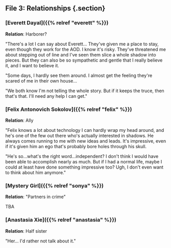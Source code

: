 ## File 3: Relationships {.section}

### [Everett Dayal]({{% relref "everett" %}})

**Relation**: Harborer?

"There's a lot I can say about Everett... They've given me a place to stay, even though
they work for the AOD. I know it's risky. They've threatened me about stepping out of line
and I've seen them slice a whole shadow into pieces. But they can also be so sympathetic
and gentle that I really believe it, and I want to believe it.

"Some days, I hardly see them around. I almost get the feeling they're scared of me in their
own house...

"We both know I'm not telling the whole story. But if it keeps the truce, then that's that.
I'll need any help I can get."

### [Felix Antonovich Sokolov]({{% relref "felix" %}})

**Relation**: Ally

"Felix knows a lot about technology I can hardly wrap my head around, and he's one of the
few out there who's actually interested in shadows. He always comes running to me with new ideas
and leads. It's impressive, even if it's given him an ego that's probably bore holes through
his skull.

"He's so...what's the right word...independent? I don't think I would have been able to
accomplish nearly as much. But if I had a normal life, maybe I could at least have done
something impressive too? Ugh, I don't even want to think about him anymore."

### [Mystery Girl]({{% relref "sonya" %}})

**Relation**: "Partners in crime"

TBA

### [Anastasia Xie]({{% relref "anastasia" %}})

**Relation**: Half sister

"Her... I'd rather not talk about it."
